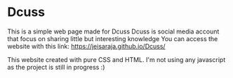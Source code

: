 # Dcuss
This is a simple web page made for Dcuss
Dcuss is social media account that focus on sharing little but interesting knowledge
You can access the website with this link:
https://jeisaraja.github.io/Dcuss/

This website created with pure CSS and HTML.
I'm not using any javascript as the project is still in progress :)
